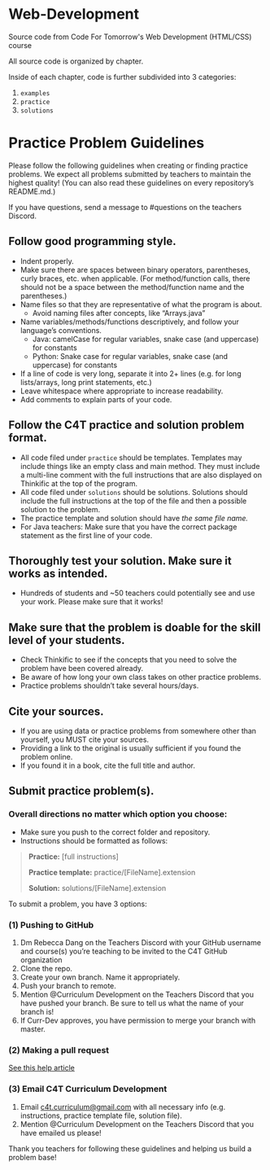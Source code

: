 # Web-Development
Source code from Code For Tomorrow's Web Development (HTML/CSS) course

All source code is organized by chapter.

Inside of each chapter, code is further subdivided into 3 categories:
1. `examples`
2. `practice`
3. `solutions`

# Practice Problem Guidelines
Please follow the following guidelines when creating or finding practice problems. We expect all problems submitted by teachers to maintain the highest quality! (You can also read these guidelines on every repository’s README.md.)

If you have questions, send a message to #questions on the teachers Discord.

## Follow good programming style.
* Indent properly.
* Make sure there are spaces between binary operators, parentheses, curly braces, etc. when applicable. (For method/function calls, there should not be a space between the method/function name and the parentheses.)
* Name files so that they are representative of what the program is about.
  * Avoid naming files after concepts, like “Arrays.java”
* Name variables/methods/functions descriptively, and follow your language’s conventions.
  * Java: camelCase for regular variables, snake case (and uppercase) for constants
  * Python: Snake case for regular variables, snake case (and uppercase) for constants
* If a line of code is very long, separate it into 2+ lines (e.g. for long lists/arrays, long print statements, etc.)
* Leave whitespace where appropriate to increase readability.
* Add comments to explain parts of your code.

## Follow the C4T practice and solution problem format.
* All code filed under `practice` should be templates. Templates may include things like an empty class and main method. They must include a multi-line comment with the full instructions that are also displayed on Thinkific at the top of the program.
* All code filed under `solutions` should be solutions. Solutions should include the full instructions at the top of the file and then a possible solution to the problem.
* The practice template and solution should have *the same file name.*
* For Java teachers: Make sure that you have the correct package statement as the first line of your code.

## Thoroughly test your solution. Make sure it works as intended.
* Hundreds of students and ~50 teachers could potentially see and use your work. Please make sure that it works!

## Make sure that the problem is doable for the skill level of your students.
* Check Thinkific to see if the concepts that you need to solve the problem have been covered already.
* Be aware of how long your own class takes on other practice problems.
* Practice problems shouldn’t take several hours/days.

## Cite your sources.
* If you are using data or practice problems from somewhere other than yourself, you MUST cite your sources. 
* Providing a link to the original is usually sufficient if you found the problem online. 
* If you found it in a book, cite the full title and author.

## Submit practice problem(s).
### Overall directions no matter which option you choose:
* Make sure you push to the correct folder and repository.
* Instructions should be formatted as follows:

> **Practice:** [full instructions]
>
> **Practice template:** practice/[FileName].extension
>
> **Solution:** solutions/[FileName].extension

To submit a problem, you have 3 options:

### (1) Pushing to GitHub
1. Dm Rebecca Dang on the Teachers Discord with your GitHub username and course(s) you’re teaching to be invited to the C4T GitHub organization
2. Clone the repo.
3. Create your own branch. Name it appropriately.
4. Push your branch to remote.
5. Mention @Curriculum Development on the Teachers Discord that you have pushed your branch. Be sure to tell us what the name of your branch is!
6. If Curr-Dev approves, you have permission to merge your branch with master.

### (2) Making a pull request
[See this help article](https://help.github.com/en/github/collaborating-with-issues-and-pull-requests/about-pull-requests)

### (3) Email C4T Curriculum Development
1. Email [c4t.curriculum@gmail.com](mailto:c4t.curriculum@gmail.com) with all necessary info (e.g. instructions, practice template file, solution file). 
2. Mention @Curriculum Development on the Teachers Discord that you have emailed us please!


Thank you teachers for following these guidelines and helping us build a problem base!
